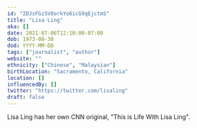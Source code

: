 ```yaml
---
id: "2DJsFGzSVOorkYo6icG9qEjctmS"
title: "Lisa Ling"
aka: []
date: 2021-07-06T12:10:00-07:00
dob: 1973-08-30
dod: YYYY-MM-DD
tags: ["journalist", "author"]
website: ""
ethnicity: ["Chinese", "Malaysian"]
birthLocation: "Sacramento, California"
location: []
influencedBy: []
twitter: "https://twitter.com/lisaling"
draft: false
---
```


Lisa Ling has her own CNN original, "This is Life With Lisa Ling".
